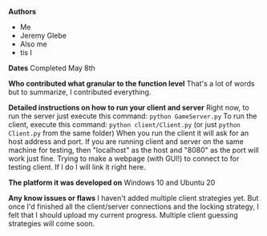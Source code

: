 **Authors**
* Me
* Jeremy Glebe
* Also me
* tis I

**Dates**
Completed May 8th

**Who contributed what granular to the function level**
That's a lot of words but to summarize, I contributed everything.

**Detailed instructions on how to run your client and server**
Right now, to run the server just execute this command:
`python GameServer.py`
To run the client, execute this command:
`python client/Client.py` (or just `python Client.py` from the same folder)
When you run the client it will ask for an host address and port. If you are running client and server on the same machine for testing, then "localhost" as the host and "8080" as the port will work just fine.
Trying to make a webpage (with GUI!) to connect to for testing client. If I do I will link it right here.

**The platform it was developed on**
Windows 10 and Ubuntu 20

**Any know issues or flaws**
I haven't added multiple client strategies yet. But once I'd finished all the client/server connections and the locking strategy, I felt that I should upload my current progress. Multiple client guessing strategies will come soon.